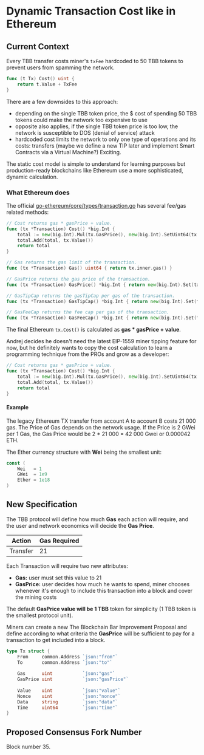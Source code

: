# Dynamic Transaction Cost like in Ethereum
## Current Context
Every TBB transfer costs miner's `txFee` hardcoded to 50 TBB tokens to prevent users from spamming the network.

```go
func (t Tx) Cost() uint {
	return t.Value + TxFee
}
```

There are a few downsides to this approach:
- depending on the single TBB token price, the $ cost of spending 50 TBB tokens could make the network too expensive to use
- opposite also applies, if the single TBB token price is too low, the network is susceptible to DOS (denial of service) attack
- hardcoded cost limits the network to only one type of operations and its costs: 
transfers (maybe we define a new TIP later and implement Smart Contracts via a Virtual Machine?) Exciting.

The static cost model is simple to understand for learning purposes 
but production-ready blockchains like Ethereum use a more sophisticated, dynamic calculation.

### What Ethereum does

The official [go-ethereum/core/types/transaction.go](https://github.com/ethereum/go-ethereum/blob/57feabea663496109e59df669238398239438fb1/core/types/transaction.go#L296) has several fee/gas related methods:
```go
// Cost returns gas * gasPrice + value.
func (tx *Transaction) Cost() *big.Int {
    total := new(big.Int).Mul(tx.GasPrice(), new(big.Int).SetUint64(tx.Gas()))
    total.Add(total, tx.Value())
    return total
}

// Gas returns the gas limit of the transaction.
func (tx *Transaction) Gas() uint64 { return tx.inner.gas() }

// GasPrice returns the gas price of the transaction.
func (tx *Transaction) GasPrice() *big.Int { return new(big.Int).Set(tx.inner.gasPrice()) }

// GasTipCap returns the gasTipCap per gas of the transaction.
func (tx *Transaction) GasTipCap() *big.Int { return new(big.Int).Set(tx.inner.gasTipCap()) }

// GasFeeCap returns the fee cap per gas of the transaction.
func (tx *Transaction) GasFeeCap() *big.Int { return new(big.Int).Set(tx.inner.gasFeeCap()) }
```

The final Ethereum `tx.Cost()` is calculated as **gas * gasPrice + value**.

Andrej decides he doesn't need the latest EIP-1559 miner tipping feature for now, but he definitely wants to copy the cost calculation to learn a programming technique from the PROs and grow as a developer:
```go
// Cost returns gas * gasPrice + value.
func (tx *Transaction) Cost() *big.Int {
	total := new(big.Int).Mul(tx.GasPrice(), new(big.Int).SetUint64(tx.Gas()))
	total.Add(total, tx.Value())
	return total
}
```

#### Example

The legacy Ethereum TX transfer from account A to account B costs 21 000 gas. The Price of Gas depends on the network usage. If the Price is 2 GWei per 1 Gas, the Gas Price would be 2 * 21 000 = 42 000 Gwei or 0.000042 ETH.

The Ether currency structure with **Wei** being the smallest unit:
```go
const (
    Wei   = 1
    GWei  = 1e9
    Ether = 1e18
)
```

## New Specification
The TBB protocol will define how much **Gas** each action will require, and the user and network economics will decide the **Gas Price**.

| Action | Gas Required |
|--------|--------------|
| Transfer | 21 |

Each Transaction will require two new attributes:
- **Gas:** user must set this value to 21
- **GasPrice:** user decides how much he wants to spend, miner chooses whenever it's enough to include this transaction into a block and cover the mining costs

The default **GasPrice value will be 1 TBB** token for simplicity (1 TBB token is the smallest protocol unit).

Miners can create a new The Blockchain Bar Improvement Proposal and define according to what criteria the **GasPrice** will be sufficient to pay for a transaction to get included into a block.

```go
type Tx struct {
	From     common.Address `json:"from"`
	To       common.Address `json:"to"`
	
	Gas      uint           `json:"gas"`
	GasPrice uint           `json:"gasPrice"`
	
	Value    uint           `json:"value"`
	Nonce    uint           `json:"nonce"`
	Data     string         `json:"data"`
	Time     uint64         `json:"time"`
}
```

## Proposed Consensus Fork Number
Block number 35.